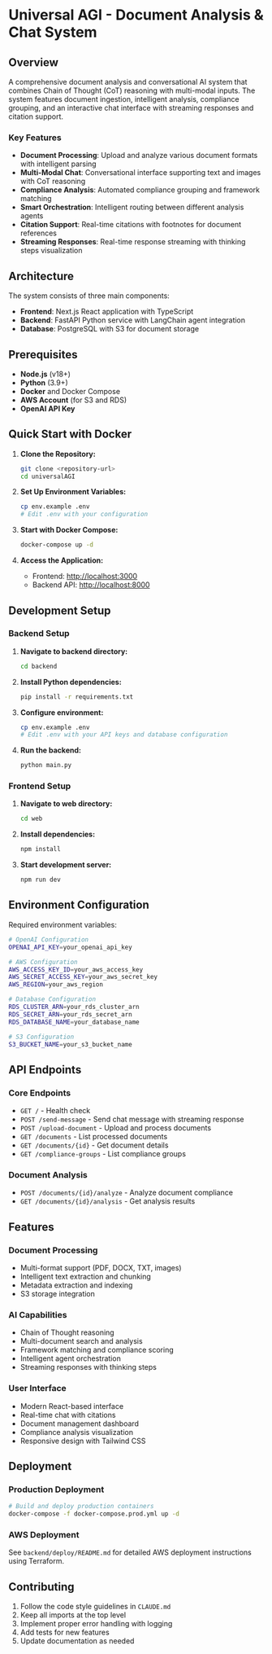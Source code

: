 # Universal AGI - Document Analysis & Chat System

## Overview

A comprehensive document analysis and conversational AI system that combines Chain of Thought (CoT) reasoning with multi-modal inputs. The system features document ingestion, intelligent analysis, compliance grouping, and an interactive chat interface with streaming responses and citation support.

### Key Features

- **Document Processing**: Upload and analyze various document formats with intelligent parsing
- **Multi-Modal Chat**: Conversational interface supporting text and images with CoT reasoning
- **Compliance Analysis**: Automated compliance grouping and framework matching
- **Smart Orchestration**: Intelligent routing between different analysis agents
- **Citation Support**: Real-time citations with footnotes for document references
- **Streaming Responses**: Real-time response streaming with thinking steps visualization

## Architecture

The system consists of three main components:

- **Frontend**: Next.js React application with TypeScript
- **Backend**: FastAPI Python service with LangChain agent integration
- **Database**: PostgreSQL with S3 for document storage

## Prerequisites

- **Node.js** (v18+)
- **Python** (3.9+)
- **Docker** and Docker Compose
- **AWS Account** (for S3 and RDS)
- **OpenAI API Key**

## Quick Start with Docker

1. **Clone the Repository:**
   ```bash
   git clone <repository-url>
   cd universalAGI
   ```

2. **Set Up Environment Variables:**
   ```bash
   cp env.example .env
   # Edit .env with your configuration
   ```

3. **Start with Docker Compose:**
   ```bash
   docker-compose up -d
   ```

4. **Access the Application:**
   - Frontend: [http://localhost:3000](http://localhost:3000)
   - Backend API: [http://localhost:8000](http://localhost:8000)

## Development Setup

### Backend Setup

1. **Navigate to backend directory:**
   ```bash
   cd backend
   ```

2. **Install Python dependencies:**
   ```bash
   pip install -r requirements.txt
   ```

3. **Configure environment:**
   ```bash
   cp env.example .env
   # Edit .env with your API keys and database configuration
   ```

4. **Run the backend:**
   ```bash
   python main.py
   ```

### Frontend Setup

1. **Navigate to web directory:**
   ```bash
   cd web
   ```

2. **Install dependencies:**
   ```bash
   npm install
   ```

3. **Start development server:**
   ```bash
   npm run dev
   ```

## Environment Configuration

Required environment variables:

```bash
# OpenAI Configuration
OPENAI_API_KEY=your_openai_api_key

# AWS Configuration
AWS_ACCESS_KEY_ID=your_aws_access_key
AWS_SECRET_ACCESS_KEY=your_aws_secret_key
AWS_REGION=your_aws_region

# Database Configuration
RDS_CLUSTER_ARN=your_rds_cluster_arn
RDS_SECRET_ARN=your_rds_secret_arn
RDS_DATABASE_NAME=your_database_name

# S3 Configuration
S3_BUCKET_NAME=your_s3_bucket_name
```

## API Endpoints

### Core Endpoints
- `GET /` - Health check
- `POST /send-message` - Send chat message with streaming response
- `POST /upload-document` - Upload and process documents
- `GET /documents` - List processed documents
- `GET /documents/{id}` - Get document details
- `GET /compliance-groups` - List compliance groups

### Document Analysis
- `POST /documents/{id}/analyze` - Analyze document compliance
- `GET /documents/{id}/analysis` - Get analysis results

## Features

### Document Processing
- Multi-format support (PDF, DOCX, TXT, images)
- Intelligent text extraction and chunking
- Metadata extraction and indexing
- S3 storage integration

### AI Capabilities
- Chain of Thought reasoning
- Multi-document search and analysis
- Framework matching and compliance scoring
- Intelligent agent orchestration
- Streaming responses with thinking steps

### User Interface
- Modern React-based interface
- Real-time chat with citations
- Document management dashboard
- Compliance analysis visualization
- Responsive design with Tailwind CSS

## Deployment

### Production Deployment
```bash
# Build and deploy production containers
docker-compose -f docker-compose.prod.yml up -d
```

### AWS Deployment
See `backend/deploy/README.md` for detailed AWS deployment instructions using Terraform.

## Contributing

1. Follow the code style guidelines in `CLAUDE.md`
2. Keep all imports at the top level
3. Implement proper error handling with logging
4. Add tests for new features
5. Update documentation as needed
